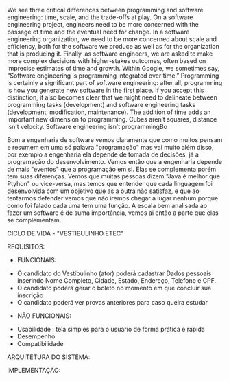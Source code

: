We see three critical differences between programming and software engineering: time, scale, and the trade-offs at play. On a software engineering project, engineers need to be more concerned with the passage of time and the eventual need for change. In a software engineering organization, we need to be more concerned about scale and efficiency, both for the software we produce as well as for the organization that is producing it. Finally, as software engineers, we are asked to make more complex decisions with higher-stakes outcomes, often based on imprecise estimates of time and growth. Within Google, we sometimes say, “Software engineering is programming integrated over time.” Programming is certainly a significant part of software engineering: after all, programming is how you generate new software in the first place. If you accept this distinction, it also becomes clear that we might need to delineate between programming tasks (development) and software engineering tasks (development, modification, maintenance). The addition of time adds an important new dimension to programming. Cubes aren’t squares, distance isn’t velocity. Software engineering isn’t programmingBo

Bom a engenharia de software vemos claramente que como muitos pensam e resumem em uma só palavra "programação" mas vai muito além disso,  por exemplo  a engenharia  ela depende de tomada de decisões, já  a programação do desenvolvimento. Vemos então que a engenharia depende de  mais "eventos" que a programação em si. Elas se complementa porém tem suas diferenças. Vemos que muitas pessoas dizem   "Java é melhor que Ptyhon" ou vice-versa, mas temos que entender que cada  linguagem foi desenvolvida com um objetivo que as a outra não satisfaz, e que ao tentarmos defender vemos que não iremos chegar a lugar nenhum porque como foi falado cada uma tem uma função. A escala bem analisada ao fazer um software é de suma importância, vemos ai então a parte que elas se complementam. 

CICLO DE VIDA - "VESTIBULINHO ETEC"

REQUISITOS:
- FUNCIONAIS: 
* O candidato do Vestibulinho  (ator) poderá cadastrar Dados pessoais inserindo Nome Completo, Cidade, Estado, Endereço, Telefone e CPF.
*  O candidato poderá gerar o boleto no momento em que concluir sua inscrição
*  O candidato poderá ver provas anteriores para caso queira estudar

- NÃO FUNCIONAIS:
* Usabilidade : tela simples para o usuário de forma prática e rápida
* Desempenho
* Compatibilidade

ARQUITETURA DO SISTEMA:

IMPLEMENTAÇÃO:
